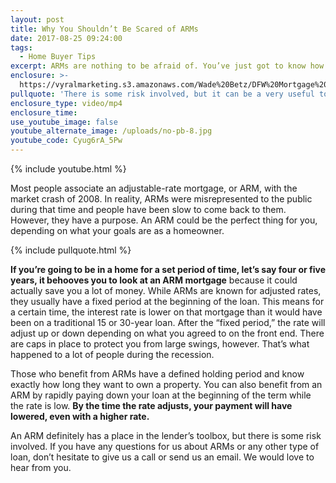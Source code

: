 ```yaml
---
layout: post
title: Why You Shouldn’t Be Scared of ARMs
date: 2017-08-25 09:24:00
tags:
  - Home Buyer Tips
excerpt: ARMs are nothing to be afraid of. You’ve just got to know how to use them.
enclosure: >-
  https://vyralmarketing.s3.amazonaws.com/Wade%20Betz/DFW%20Mortgage%20Lender-%20Why%20You%20Shouldnt%20Be%20Scared%20of%20ARMs.mp4
pullquote: 'There is some risk involved, but it can be a very useful tool.'
enclosure_type: video/mp4
enclosure_time:
use_youtube_image: false
youtube_alternate_image: /uploads/no-pb-8.jpg
youtube_code: Cyug6rA_5Pw
---
```



{% include youtube.html %}

Most people associate an adjustable-rate mortgage, or ARM, with the market crash of 2008. In reality, ARMs were misrepresented to the public during that time and people have been slow to come back to them. However, they have a purpose. An ARM could be the perfect thing for you, depending on what your goals are as a homeowner.

{% include pullquote.html %}

**If you’re going to be in a home for a set period of time, let’s say four or five years, it behooves you to look at an ARM mortgage** because it could actually save you a lot of money. While ARMs are known for adjusted rates, they usually have a fixed period at the beginning of the loan. This means for a certain time, the interest rate is lower on that mortgage than it would have been on a traditional 15 or 30-year loan. After the “fixed period,” the rate will adjust up or down depending on what you agreed to on the front end. There are caps in place to protect you from large swings, however. That’s what happened to a lot of people during the recession.

Those who benefit from ARMs have a defined holding period and know exactly how long they want to own a property. You can also benefit from an ARM by rapidly paying down your loan at the beginning of the term while the rate is low. **By the time the rate adjusts, your payment will have lowered, even with a higher rate.**

An ARM definitely has a place in the lender’s toolbox, but there is some risk involved. If you have any questions for us about ARMs or any other type of loan, don’t hesitate to give us a call or send us an email. We would love to hear from you.
